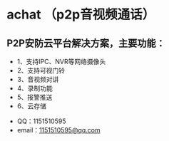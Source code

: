 # achat （p2p音视频通话）


## P2P安防云平台解决方案，主要功能：
- 1、支持IPC、NVR等网络摄像头
- 2、支持可视门铃
- 3、音视频对讲
- 4、录制功能
- 5、报警推送
- 6、云存储


+ QQ：1151510595 	
+ email：1151510595@qq.com
